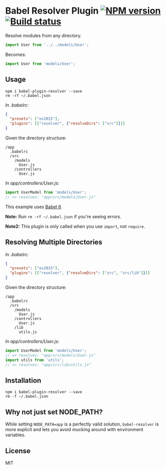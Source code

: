 # Babel Resolver Plugin [![NPM version][npm-image]][npm-url] [![Build status][travis-image]][travis-url]

Resolve modules from any directory.

```javascript
import User from '../../models/User';
```
Becomes:

```javascript
import User from 'models/User';
```

## Usage

```
npm i babel-plugin-resolver --save
rm -rf ~/.babel.json
```

*In .babelrc:*

```json
{
  "presets": ["es2015"],
  "plugins": [["resolver", {"resolveDirs": ["src"]}]]
}
```

Given the directory structure:

```
/app
  .babelrc
  /src
    /models
      User.js
    /controllers
      User.js
```

*In app/controllers/User.js:*

```javascript
import UserModel from 'models/User';
// => resolves: "app/src/models/User.js"
```

This example uses [Babel 6](http://babeljs.io/).

**Note:** Run `rm -rf ~/.babel.json` if you're seeing errors.

**Note2:** This plugin is only called when you use `import`, not `require`.


## Resolving Multiple Directories

*In .babelrc:*

```json
{
  "presets": ["es2015"],
  "plugins": [["resolver", {"resolveDirs": ["src", "src/lib"]}]]
}
```

Given the directory structure:

```
/app
  .babelrc
  /src
    /models
      User.js
    /controllers
      User.js
    /lib
      utils.js
```

*In app/controllers/User.js:*

```javascript
import UserModel from 'models/User';
// => resolves: "app/src/models/User.js"
import utils from 'utils';
// => resolves: "app/src/lib/utils.js"
```

## Installation

```
npm i babel-plugin-resolver --save
rm -f ~/.babel.json
```

## Why not just set NODE_PATH?

While setting `NODE_PATH=app` is a perfectly valid solution, `babel-resolver` is more explicit and lets you avoid mucking around with environment variables.

## License

MIT

[npm-image]: https://badge.fury.io/js/babel-plugin-resolver.svg
[npm-url]: https://npmjs.org/package/babel-plugin-resolver
[travis-image]: https://travis-ci.org/jshanson7/babel-plugin-resolver.svg
[travis-url]: https://travis-ci.org/jshanson7/babel-plugin-resolver
[coveralls-image]: https://coveralls.io/repos/jshanson7/babel-plugin-resolver/badge.svg?branch=master&service=github
[coveralls-url]: https://coveralls.io/github/jshanson7/babel-plugin-resolver?branch=master
